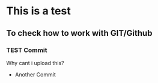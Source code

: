 # This is a test 
## To check how to work with GIT/Github

### TEST Commit

Why cant i upload this?
* Another Commit

